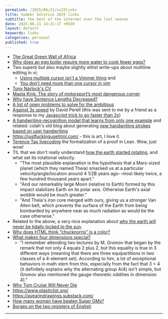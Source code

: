 ```yaml
---
permalink: /2025/06/21/ss25links
title: Summer Solstice 2025 links
subtitle: the best of the internet over the last season
date: 2025-06-21 14:21:17 +0530
layout: default
keywords: links
categories: personal
published: true
---
```


- [The Great Green Wall of Africa](https://www.youtube.com/watch?v=WCli0gyNwL0)
- [Why does an egg boiler require more water to cook fewer eggs?](https://physics.stackexchange.com/questions/429363/why-does-an-egg-boiler-require-more-water-to-cook-fewer-eggs)
- Two superb but also maybe slightly elitist write-ups about multiline editing in vi; 
	- [Using multiple cursor isn't a Vimmer thing](https://vi.stackexchange.com/a/4312) and
	- [You don’t need more than one cursor in vim](https://medium.com/@schtoeffel/you-don-t-need-more-than-one-cursor-in-vim-2c44117d51db)
- [Tony Narlock's CV](https://tony.cv/)
- [Masta Kink: The story of motorsport’s most dangerous corner](https://speedcafe.com/masta-kink-the-story-of-motorsports-most-dangerous-corner/)
- [Why have Sentence Lengths Decreased?](https://www.lesswrong.com/posts/xYn3CKir4bTMzY5eb/why-have-sentence-lengths-decreased)
- [A list of open problems to solve for the ambitious](https://www.gap-map.org/)
- [Against 3x speed](https://perell.com/essay/against-3x-speed/) by David Perell (this was sent to me by a friend as a response to my [Javascript trick to go faster than 2x](https://kyscg.github.io/2025/04/07/videoplaybackspeed.html))
- [A handwriting-recognition model that learns from only one example](https://news.ycombinator.com/item?id=12774459) and related: colah's old blog about generating [new handwriting strokes based on user handwriting](https://distill.pub/2016/handwriting/)
- <https://justfuckingusehtml.com/> - this is art, I love it.
- [Terence Tao livecoding](https://www.youtube.com/watch?v=cyyR7j2ChCI) the formalization of a proof in Lean. Wow, just wow!
- TIL that we don't really understand [how the earth started rotating](https://www.reddit.com/r/askscience/comments/ur1b50/what_caused_the_earths_rotation_and_what_dictated/), and what set its rotational velocity.
	- "The most plausible explanation is the hypothesis that a Mars-sized planet (which they named Theia) smacked us at a particular velocity/angle/location around 4 1/2B years ago--most likely twice, a few hundred thousand years apart."
	- "And our remarkably large Moon (relative to Earth) formed by this impact stabilizes Earth on its polar axis. Otherwise Earth's axial wobble would be much greater."
	- "And Theia's iron core merged with ours, giving us a stronger Van Allen belt, which prevents the surface of the Earth from being bombarded by anywhere near as much radiation as would be the case otherwise."
- Related to the above, a very nice explanation about [why the earth will never be tidally locked to the sun](https://www.reddit.com/r/askscience/comments/13fke2/comment/c73l5u0/).
- [Why does HTML think “chucknorris” is a color?](https://stackoverflow.com/questions/8318911/why-does-html-think-chucknorris-is-a-color)
- [What makes four dimensions special?](https://mathoverflow.net/questions/47569/what-makes-four-dimensions-special)
	-  "I remember attending two lectures by M. Gromov that began by the remark that not only 4 equals 2 plus 2, but this equality is true in 3 different ways (meaning that there are three equipartitions in two classes of a 4-element set). According to him, a lot of exceptional behaviors in math stem from this, especially from the fact that 3 < 4 (it definitely explains why the alternating group A(4) isn't simple, but Gromov also mentioned the gauge-theoretic oddities in dimension 4)."
- [Why Tom Cruise Will Never Die](https://www.newyorker.com/culture/the-weekend-essay/why-tom-cruise-will-never-die)
- <https://www.plasticlist.org/>
- <https://ayearindrawings.substack.com/>
- [How many women have beaten Super GMs?](https://lichess.org/@/OnTheQueenside/blog/how-many-women-have-beaten-super-gms/U1NVMdpq)
- [Borges on the two registers of English](https://www.jordanmposs.com/blog/2023/6/7/the-two-registers-of-english)

---
